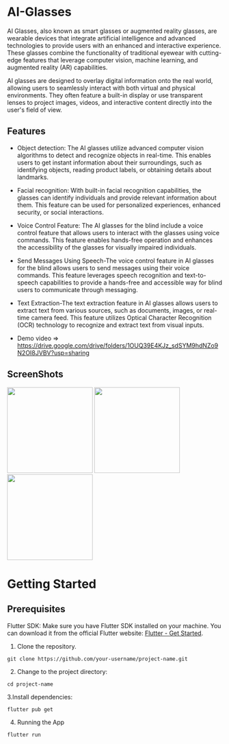 # AI-Glasses
AI Glasses, also known as smart glasses or augmented reality glasses, are wearable devices that integrate artificial intelligence and advanced technologies to provide users with an enhanced and interactive experience. These glasses combine the functionality of traditional eyewear with cutting-edge features that leverage computer vision, machine learning, and augmented reality (AR) capabilities.

AI glasses are designed to overlay digital information onto the real world, allowing users to seamlessly interact with both virtual and physical environments. They often feature a built-in display or use transparent lenses to project images, videos, and interactive content directly into the user's field of view.

## Features

- Object detection:  The AI glasses utilize advanced computer vision algorithms to detect and recognize objects in real-time. This enables users to get instant information about their surroundings, such as identifying objects, reading product labels, or obtaining details about landmarks.

- Facial recognition: With built-in facial recognition capabilities, the glasses can identify individuals and provide relevant information about them. This feature can be used for personalized experiences, enhanced security, or social interactions.
- Voice Control Feature: The AI glasses for the blind include a voice control feature that allows users to interact with the glasses using voice commands. This feature enables hands-free operation and enhances the accessibility of the glasses for visually impaired individuals.
- Send Messages Using Speech-The voice control feature in AI glasses for the blind allows users to send messages using their voice commands. This feature leverages speech recognition and text-to-speech capabilities to provide a hands-free and accessible way for blind users to communicate through messaging.
- Text Extraction-The text extraction feature in AI glasses allows users to extract text from various sources, such as documents, images, or real-time camera feed. This feature utilizes Optical Character Recognition (OCR) technology to recognize and extract text from visual inputs.

- Demo video => https://drive.google.com/drive/folders/1OUQ39E4KJz_sdSYM9hdNZo9N2OI8JVBV?usp=sharing


## ScreenShots

<img src="https://github.com/Google-Developer-Student-Club-ADGITM/CodeFellas/assets/93433422/eb6c2596-981b-428e-bd71-49c85f06ef55" width="200">
<img src="https://github.com/Google-Developer-Student-Club-ADGITM/CodeFellas/assets/93433422/fb22f601-0db2-45e2-9327-d8568884c694" width="200">
<img src="https://github.com/Google-Developer-Student-Club-ADGITM/CodeFellas/assets/93433422/c5db2cdc-2e08-4d7e-8938-e8e289e2564c" width="200">

# Getting Started

## Prerequisites

Flutter SDK: Make sure you have Flutter SDK installed on your machine. You can download it from the official Flutter website: [Flutter - Get Started](https://docs.flutter.dev/).

1. Clone the repository.

```
git clone https://github.com/your-username/project-name.git
```

2. Change to the project directory:
```
cd project-name
```

3.Install dependencies:
```
flutter pub get
```

4. Running the App
```
flutter run 
```

